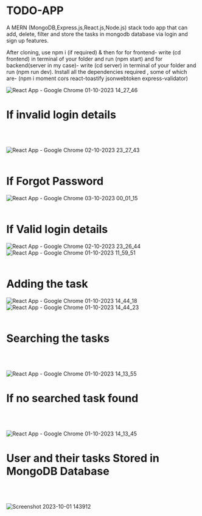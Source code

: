 
# TODO-APP
A MERN (MongoDB,Express.js,React.js,Node.js) stack todo app that can add, delete, filter and store the tasks in mongodb database via login and sign up features.

After cloning, use npm i (if required) & then for for frontend- write (cd frontend) in terminal of your folder and run (npm start)
and for backend(server in my case)-  write (cd server) in terminal of your folder and run (npm run dev).
Install all the dependencies required , some of which are- (npm i moment cors react-toastify jsonwebtoken express-validator)


![React App - Google Chrome 01-10-2023 14_27_46](https://github.com/mtg718/TODO-APP/assets/135738292/73b3a7e9-e87b-40be-9dff-d95136eaa0b5)
<h1>If invalid login details</h1>
<br></br>

![React App - Google Chrome 02-10-2023 23_27_43](https://github.com/mtg718/TODO-APP/assets/135738292/9dc29b41-4927-446a-97b0-c6555dbaea2c)
<br></br>
<h1>If Forgot Password</h1>

![React App - Google Chrome 03-10-2023 00_01_15](https://github.com/mtg718/TODO-APP/assets/135738292/dd6a0921-43b7-42a6-9156-614330fbd95f)
<br></br>
<h1>If Valid login details</h1>

![React App - Google Chrome 02-10-2023 23_26_44](https://github.com/mtg718/TODO-APP/assets/135738292/6922ecc7-3256-4559-a431-862229f0e69d)
![React App - Google Chrome 01-10-2023 11_59_51](https://github.com/mtg718/TODO-APP/assets/135738292/839a4775-19df-4d73-8da2-f20bf542f554)
<br></br>
<h1>Adding the task</h1>

![React App - Google Chrome 01-10-2023 14_44_18](https://github.com/mtg718/TODO-APP/assets/135738292/028178d2-8dc9-4313-bbfe-c650a904bc65)
![React App - Google Chrome 01-10-2023 14_44_23](https://github.com/mtg718/TODO-APP/assets/135738292/e4b9dc93-4fd0-4803-9233-cad91fa29163)
<br></br>
<h1>Searching the tasks</h1>
<br></br>

![React App - Google Chrome 01-10-2023 14_13_55](https://github.com/mtg718/TODO-APP/assets/135738292/03fbbdaf-f66c-48c1-9f4c-941e26929b95)
<h1>If no searched task found</h1>
<br></br>

![React App - Google Chrome 01-10-2023 14_13_45](https://github.com/mtg718/TODO-APP/assets/135738292/eeb9fc1d-f30a-43c3-981e-f87e766bf207)
<h1>User  and their tasks  Stored in MongoDB Database</h1>
<br></br>

![Screenshot 2023-10-01 143912](https://github.com/mtg718/TODO-APP/assets/135738292/98b32e72-4f2f-4fff-9a34-c8d82be9dde9)


